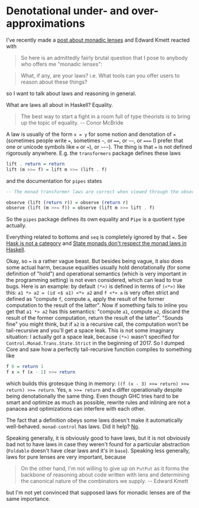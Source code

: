 # Denotational under- and over-approximations

I've recently made a [post about monadic lenses](https://github.com/effectfully/sketches/tree/master/extensible-monadic-lenses) and Edward Kmett reacted with

> So here is an admittedly fairly brutal question that I pose to anybody who offers me "monadic lenses":

> What, if any, are your laws? i.e. What tools can you offer users to reason about these things?

so I want to talk about laws and reasoning in general.

What are laws all about in Haskell? Equality.

> The best way to start a fight in a room full of type theorists is to bring up the topic of equality. -- Conor McBride

A law is usually of the form `x = y` for some notion and denotation of `=` (sometimes people write `=`, sometimes `~`, or `==`, or `~~`, or `===` (I prefer that one or unicode symbols like `≡` or `≈`), or `~~~`). The thing is that `=` is not defined rigorously anywhere. E.g. the `transformers` package defines these laws

```haskell
lift . return = return
lift (m >>= f) = lift m >>= (lift . f)
```

and the documentation for `pipes` states

```haskell
-- The monad transformer laws are correct when viewed through the observe function:

observe (lift (return r)) = observe (return r)
observe (lift (m >>= f)) = observe (lift m >>= lift . f)
```

So the `pipes` package defines its own equality and `Pipe` is a quotient type actually.

Everything related to bottoms and `seq` is completely ignored by that `=`. See [Hask is not a category](http://math.andrej.com/2016/08/06/hask-is-not-a-category/) and [State monads don't respect the monad laws in Haskell](https://mail.haskell.org/pipermail/haskell/2002-May/009622.html). 

Okay, so `=` is a rather vague beast. But besides being vague, it also does some actual harm, because equalities usually hold denotationally (for some definition of "hold") and operational semantics (which is very important in the programming setting) is not even considered, which can lead to true bugs. Here is an example: by default `(*>)` is defined in terms of `(<*>)` like this: `a1 *> a2 = (id <$ a1) <*> a2` and `f <*> a` is very often strict and defined as "compute `f`, compute `a`, apply the result of the former computation to the result of the latter". Now if something fails to inline you get that `a1 *> a2` has this semantics: "compute `a1`, compute `a2`, discard the result of the former computation, return the result of the latter". "Sounds fine" you might think, but if `a2` is a recursive call, the computation won't be tail-recursive and you'll get a space leak. This is not some imaginary situation: I actually got a space leak, because `(*>)` wasn't specified for `Control.Monad.Trans.State.Strict` in the beginning of 2017. So I dumped Core and saw how a perfectly tail-recursive function compiles to something like

```haskell
f 0 = return 1
f x = f (x - 1) >>= return
```

which builds this grotesque thing in memory: `((f (x - 3) >>= return) >>= return) >>= return`. Yes, `m >>= return` and `m` differ operationally despite being denotationally the same thing. Even though GHC tries hard to be smart and optimize as much as possible, rewrite rules and inlining are not a panacea and optimizations can interfere with each other.

The fact that a definition obeys some laws doesn't make it automatically well-behaved. `monad-control` has laws. Did it help? [No](http://blog.ezyang.com/2012/01/monadbasecontrol-is-unsound/).

Speaking generally, it is obviously good to have laws, but it is not obviously bad not to have laws in case they weren't found for a particular abstraction (`Foldable` doesn't have clear laws and it's in `base`). Speaking less generally, laws for pure lenses are very important, because

> On the other hand, I'm not willing to give up on `PutPut` as it forms the backbone of reasoning about code written with lens and determining the canonical nature of the combinators we supply. -- Edward Kmett

but I'm not yet convinced that supposed laws for monadic lenses are of the same importance.
